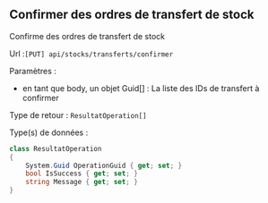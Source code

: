 ## <span id='confirmerordrestransfertstock'>Confirmer des ordres de transfert de stock</span>

Confirme des ordres de transfert de stock

Url :`[PUT] api/stocks/transferts/confirmer`

Paramètres : 

- en tant que body, un objet Guid[] : La liste des IDs de transfert à confirmer

Type de retour : `ResultatOperation[]`

Type(s) de données :

```csharp
class ResultatOperation
{
	System.Guid OperationGuid { get; set; }
	bool IsSuccess { get; set; }
	string Message { get; set; }
}

```
